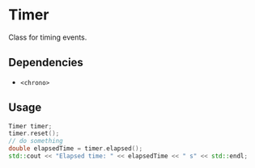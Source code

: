 # Timer

Class for timing events.

## Dependencies

* `<chrono>`

## Usage

```cpp
Timer timer;
timer.reset();
// do something
double elapsedTime = timer.elapsed();
std::cout << "Elapsed time: " << elapsedTime << " s" << std::endl;
```

